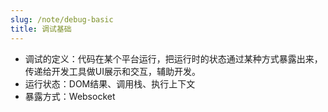 ```yaml
---
slug: /note/debug-basic
title: 调试基础
---
```

- 调试的定义：代码在某个平台运行，把运行时的状态通过某种方式暴露出来，传递给开发工具做UI展示和交互，辅助开发。
- 运行状态：DOM结果、调用栈、执行上下文
- 暴露方式：Websocket
